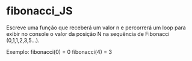 # fibonacci_JS

Escreve uma função que receberá um valor n e percorrerá um loop para exibir no console o valor da posição N na sequência de Fibonacci (0,1,1,2,3,5...).

Exemplo: 
fibonacci(0) = 0
fibonacci(4) = 3
